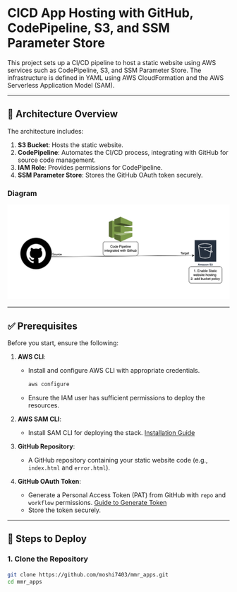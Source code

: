 # CICD App Hosting with GitHub, CodePipeline, S3, and SSM Parameter Store

This project sets up a CI/CD pipeline to host a static website using AWS services such as CodePipeline, S3, and SSM Parameter Store. The infrastructure is defined in YAML using AWS CloudFormation and the AWS Serverless Application Model (SAM).

---

## 📑 **Architecture Overview**

The architecture includes:
1. **S3 Bucket**: Hosts the static website.
2. **CodePipeline**: Automates the CI/CD process, integrating with GitHub for source code management.
3. **IAM Role**: Provides permissions for CodePipeline.
4. **SSM Parameter Store**: Stores the GitHub OAuth token securely.

### **Diagram**
![Architecture Diagram](./architecture.png)

---

## ✅ **Prerequisites**

Before you start, ensure the following:

1. **AWS CLI**:
   - Install and configure AWS CLI with appropriate credentials.
     ```bash
     aws configure
     ```
   - Ensure the IAM user has sufficient permissions to deploy the resources.

2. **AWS SAM CLI**:
   - Install SAM CLI for deploying the stack.
     [Installation Guide](https://docs.aws.amazon.com/serverless-application-model/latest/developerguide/install-sam-cli.html)

3. **GitHub Repository**:
   - A GitHub repository containing your static website code (e.g., `index.html` and `error.html`).

4. **GitHub OAuth Token**:
   - Generate a Personal Access Token (PAT) from GitHub with `repo` and `workflow` permissions.
     [Guide to Generate Token](https://docs.github.com/en/github/authenticating-to-github/creating-a-personal-access-token)
   - Store the token securely.

---

## 🚀 **Steps to Deploy**

### **1. Clone the Repository**
```bash
git clone https://github.com/moshi7403/mmr_apps.git
cd mmr_apps
